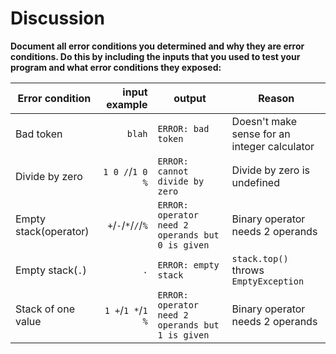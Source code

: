 # Discussion

**Document all error conditions you determined and why they are error
 conditions. Do this by including the inputs that you used to test your
  program and what error conditions they exposed:**

| Error condition       |       input example | output                                           | Reason                                       |
|-----------------------|--------------------:|--------------------------------------------------|----------------------------------------------|
| Bad token             |              `blah` | `ERROR: bad token`                               | Doesn't make sense for an integer calculator |
| Divide by zero        |     `1 0 /`/`1 0 %` | `ERROR: cannot divide by zero`                   | Divide by zero is undefined                  |
| Empty stack(operator) | `+`/`-`/`*`/`/`/`%` | `ERROR: operator need 2 operands but 0 is given` | Binary operator needs 2 operands             |
| Empty stack(`.`)      |                 `.` | `ERROR: empty stack`                             | `stack.top()` throws `EmptyException`        |
| Stack of one value    |   `1 +`/`1 *`/`1 %` | `ERROR: operator need 2 operands but 1 is given` | Binary operator needs 2 operands             |
